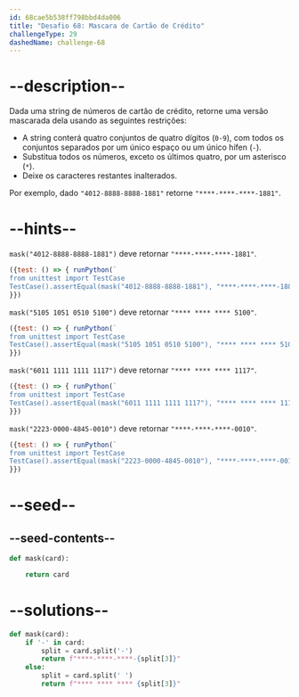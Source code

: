 ```yaml
---
id: 68cae5b538ff798bbd4da006
title: "Desafio 68: Mascara de Cartão de Crédito"
challengeType: 29
dashedName: challenge-68
---
```


# --description--

Dada uma string de números de cartão de crédito, retorne uma versão mascarada dela usando as seguintes restrições:

- A string conterá quatro conjuntos de quatro dígitos (`0-9`), com todos os conjuntos separados por um único espaço ou um único hífen (`-`).
- Substitua todos os números, exceto os últimos quatro, por um asterisco (`*`).
- Deixe os caracteres restantes inalterados.

Por exemplo, dado `"4012-8888-8888-1881"` retorne `"****-****-****-1881"`.

# --hints--

`mask("4012-8888-8888-1881")` deve retornar `"****-****-****-1881"`.

```js
({test: () => { runPython(`
from unittest import TestCase
TestCase().assertEqual(mask("4012-8888-8888-1881"), "****-****-****-1881")`)
}})
```

`mask("5105 1051 0510 5100")` deve retornar `"**** **** **** 5100"`.

```js
({test: () => { runPython(`
from unittest import TestCase
TestCase().assertEqual(mask("5105 1051 0510 5100"), "**** **** **** 5100")`)
}})
```

`mask("6011 1111 1111 1117")` deve retornar `"**** **** **** 1117"`.

```js
({test: () => { runPython(`
from unittest import TestCase
TestCase().assertEqual(mask("6011 1111 1111 1117"), "**** **** **** 1117")`)
}})
```

`mask("2223-0000-4845-0010")` deve retornar `"****-****-****-0010"`.

```js
({test: () => { runPython(`
from unittest import TestCase
TestCase().assertEqual(mask("2223-0000-4845-0010"), "****-****-****-0010")`)
}})
```

# --seed--

## --seed-contents--

```py
def mask(card):

    return card
```

# --solutions--

```py
def mask(card):
    if '-' in card:
        split = card.split('-')
        return f"****-****-****-{split[3]}"
    else:
        split = card.split(' ')
        return f"**** **** **** {split[3]}"
```

